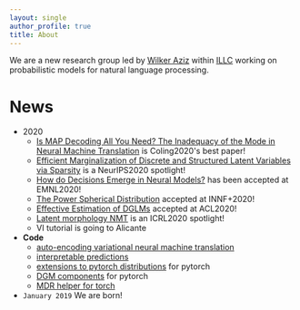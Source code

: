 ```yaml
---
layout: single
author_profile: true
title: About
---
```


We are a new research group led by [Wilker Aziz](http://wilkeraziz.github.io) within [ILLC](http://www.illc.uva.nl) working on probabilistic models for natural language processing. 



# News


* 2020
    * [Is MAP Decoding All You Need? The Inadequacy of the Mode in Neural Machine Translation](https://arxiv.org/pdf/2005.10283.pdf) is Coling2020's best paper!
    * [Efficient Marginalization of Discrete and Structured Latent Variables via Sparsity](https://arxiv.org/pdf/2007.01919.pdf) is a NeurIPS2020 spotlight!
    * [How do Decisions Emerge in Neural Models?](https://arxiv.org/pdf/2004.14992.pdf) has been accepted at EMNL2020!
    * [The Power Spherical Distribution](https://arxiv.org/pdf/2006.04437.pdf) accepted at INNF+2020!
    * [Effective Estimation of DGLMs](https://www.aclweb.org/anthology/2020.acl-main.646.pdf) accepted at ACL2020!
    * [Latent morphology NMT](https://arxiv.org/pdf/1910.13890.pdf) is an ICRL2020 spotlight!
    * VI tutorial is going to Alicante
* **Code** 
    * [auto-encoding variational neural machine translation](https://github.com/Roxot/AEVNMT.pt)
    * [interpretable predictions](https://github.com/bastings/interpretable_predictions)
    * [extensions to pytorch distributions](https://github.com/probabll/dists.pt) for pytorch
    * [DGM components](https://github.com/probabll/dgm.pt) for pytorch
    * [MDR helper for torch](https://github.com/EelcovdW/pytorch-constrained-opt)
* `January 2019` We are born!
